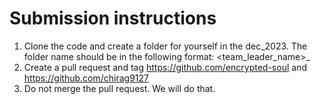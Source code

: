 # Submission instructions
1. Clone the code and create a folder for yourself in the dec_2023. The folder name should be in the following format: <team_leader_name>_<institution>
2. Create a pull request and tag https://github.com/encrypted-soul and https://github.com/chirag9127
3. Do not merge the pull request. We will do that.